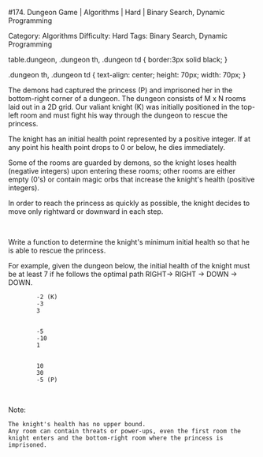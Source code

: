 #174. Dungeon Game | Algorithms | Hard | Binary Search, Dynamic Programming

Category: Algorithms
Difficulty: Hard
Tags: Binary Search, Dynamic Programming

table.dungeon, .dungeon th, .dungeon td {
  border:3px solid black;
}

 .dungeon th, .dungeon td {
    text-align: center;
    height: 70px;
    width: 70px;
}

The demons had captured the princess (P) and imprisoned her in the bottom-right corner of a dungeon. The dungeon consists of M x N rooms laid out in a 2D grid. Our valiant knight (K) was initially positioned in the top-left room and must fight his way through the dungeon to rescue the princess.

The knight has an initial health point represented by a positive integer. If at any point his health point drops to 0 or below, he dies immediately.

Some of the rooms are guarded by demons, so the knight loses health (negative integers) upon entering these rooms; other rooms are either empty (0's) or contain magic orbs that increase the knight's health (positive integers).

In order to reach the princess as quickly as possible, the knight decides to move only rightward or downward in each step.

 

Write a function to determine the knight's minimum initial health so that he is able to rescue the princess.

For example, given the dungeon below, the initial health of the knight must be at least 7 if he follows the optimal path RIGHT-> RIGHT -> DOWN -> DOWN.


	
		
			-2 (K)
			-3
			3
		
		
			-5
			-10
			1
		
		
			10
			30
			-5 (P)
		
	


 

Note:


	The knight's health has no upper bound.
	Any room can contain threats or power-ups, even the first room the knight enters and the bottom-right room where the princess is imprisoned.


